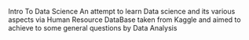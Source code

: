 Intro To Data Science
An attempt to learn Data science and its various aspects via Human Resource DataBase taken from Kaggle and aimed to achieve to some general questions by Data Analysis
